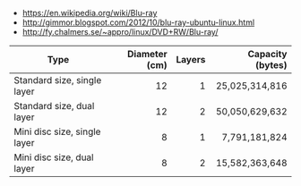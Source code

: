 * https://en.wikipedia.org/wiki/Blu-ray
* http://gimmor.blogspot.com/2012/10/blu-ray-ubuntu-linux.html
* http://fy.chalmers.se/~appro/linux/DVD+RW/Blu-ray/

| Type                         | Diameter (cm) | Layers |	Capacity (bytes)  |
| ---------------------------- | ------------: | -----: | ----------------: |
| Standard size, single layer  | 12            | 1      | 25,025,314,816    |
| Standard size, dual layer	   | 12            | 2      | 50,050,629,632    |
| Mini disc size, single layer | 8             | 1      | 7,791,181,824     |
| Mini disc size, dual layer   | 8             | 2      | 15,582,363,648    |
